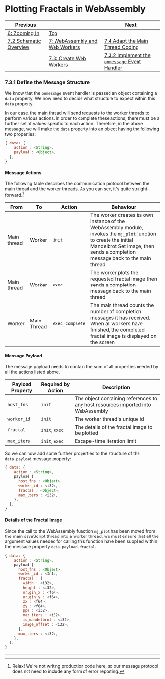 # Plotting Fractals in WebAssembly

| Previous | | Next
|---|---|---
| [6: Zooming In](../../../06%20Zoom%20Image/) | [Top](/chriswhealy/plotting-fractals-in-webassembly) |
| [7.2 Schematic Overview](../../02/) | [7: WebAssembly and Web Workers](../) | [7.4 Adapt the Main Thread Coding](../../04/)
| | [7.3: Create Web Workers](../) | [7.3.2 Implement the `onmessage` Event Handler](../02/)

### 7.3.1 Define the Message Structure

We know that the `onmessage` event handler is passed an object containing a `data` property.
We now need to decide what structure to expect within this `data` property.

In our case, the main thread will send requests to the worker threads to perform various actions.
In order to complete these actions, there must be a further set of values specific to each action.
Therefore, in the above message, we will make the `data` property into an object having the following two properties:

```javascript
{ data: {
    action : <String>,
    payload : <Object>,
  },
}
```

#### Message Actions

The following table describes the communication protocol between the main thread and the worker threads.  As you can see, it's quite straight-forward.[^1]

| From | To | Action | Behaviour
|---|---|---|---
| Main thread | Worker | `init` | The worker creates its own instance of the WebAssembly module, invokes the `mj_plot` function to create the initial Mandelbrot Set image, then sends a completion message back to the main thread
| Main thread | Worker | `exec` | The worker plots the requested fractal image then sends a completion message back to the main thread
| Worker | Main Thread | `exec_complete` | The main thread counts the number of completion messages it has received.  When all workers have finished, the completed fractal image is displayed on the screen

#### Message Payload

The message payload needs to contain the sum of all properties needed by all the actions listed above.

| Payload Property | Required by Action | Description
|---|---|---
| `host_fns` | `init` | The object containing references to any host resources imported into WebAssembly
| `worker_id` | `init` | The worker thread's unique id
| `fractal` | `init`, `exec` | The details of the fractal image to be plotted
| `max_iters` | `init`, `exec` | Escape-time iteration limit

So we can now add some further properties to the structure of the `data.payload` message property:

```javascript
{ data: {
    action : <String>,
    payload {
      host_fns : <Object>,
      worker_id : <i32>,
      fractal : <Object>,
      max_iters : <i32>,
    },
  },
}
```

#### Details of the Fractal Image

Since the call to the WebAssembly function `mj_plot` has been moved from the main JavaScript thread into a worker thread, we must ensure that all the argument values needed for calling this function have been supplied within the message property `data.payload.fractal`.

```javascript
{ data: {
    action : <String>,
    payload {
      host_fns : <Object>,
      worker_id : <Int>,
      fractal : {
        width : <i32>,
        height : <i32>,
        origin_x : <f64>,
        origin_y : <f64>,
        zx : <f64>,
        zy : <f64>,
        ppu : <i32>,
        max_iters : <i32>,
        is_mandelbrot : <i32>,
        image_offset : <i32>,
      },
      max_iters : <i32>,
    },
  },
}
```

---
[^1]: Relax!  We're not writing production code here, so our message protocol does not need to include any form of error reporting.
